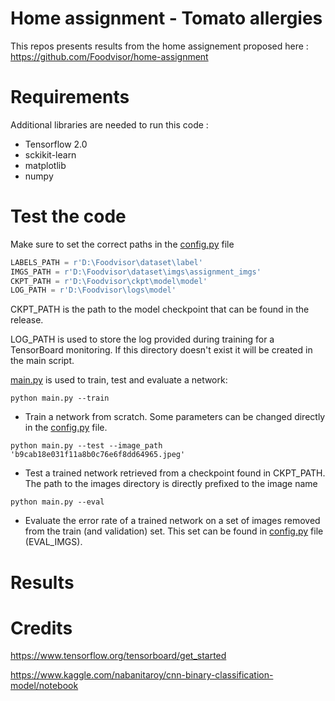 # Home assignment - Tomato allergies

This repos presents results from the home assignement proposed here : https://github.com/Foodvisor/home-assignment

# Requirements

Additional libraries are needed to run this code :
* Tensorflow 2.0
* sckikit-learn
* matplotlib
* numpy

# Test the code

Make sure to set the correct paths in the [config.py](https://github.com/arimboux/Foodvisor_homeAssignment/blob/master/config.py) file
```python
LABELS_PATH = r'D:\Foodvisor\dataset\label'
IMGS_PATH = r'D:\Foodvisor\dataset\imgs\assignment_imgs'
CKPT_PATH = r'D:\Foodvisor\ckpt\model\model'
LOG_PATH = r'D:\Foodvisor\logs\model'
```

CKPT_PATH is the path to the model checkpoint that can be found in the release.

LOG_PATH is used to store the log provided during training for a TensorBoard monitoring. 
If this directory doesn't exist it will be created in the main script.

[main.py](https://github.com/arimboux/Foodvisor_homeAssignment/blob/master/main.py) is used to train, test and evaluate a network:

```console
python main.py --train
```

* Train a network from scratch. Some parameters can be changed directly in the [config.py](https://github.com/arimboux/Foodvisor_homeAssignment/blob/master/config.py) file.

```console
python main.py --test --image_path 'b9cab18e031f11a8b0c76e6f8dd64965.jpeg'
```

* Test a trained network retrieved from a checkpoint found in CKPT_PATH. The path to the images directory is directly
prefixed to the image name

```console
python main.py --eval
```

* Evaluate the error rate of a trained network on a set of images removed from the train (and validation) set. This set can be found in
[config.py](https://github.com/arimboux/Foodvisor_homeAssignment/blob/master/config.py) file (EVAL_IMGS).

# Results
[accuracy]: https://github.com/arimboux/Foodvisor_homeAssignment/blob/master/static/images/accuracy.png
[loss]: https://github.com/arimboux/Foodvisor_homeAssignment/blob/master/static/images/loss.png

# Credits

https://www.tensorflow.org/tensorboard/get_started

https://www.kaggle.com/nabanitaroy/cnn-binary-classification-model/notebook